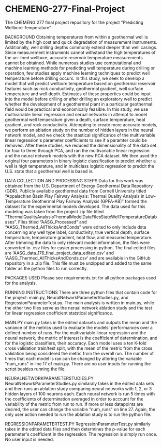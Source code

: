 # CHEMENG-277-Final-Project
The CHEMENG 277 final project repository for the project "Predicting Wellbore Temperature"

BACKGROUND
Obtaining temperatures from within a geothermal well is limited by the high cost and quick degradation of measurement instruments. Additionally, well drilling depths commonly extend deeper than well casings. Since measurement instruments cannot withstand the high temperatures of the un-lined wellbore, accurate reservoir temperature measurements cannot be obtained. While numerous studies use computational and machine learning methods for predicting well temperature during drilling or operation, few studies apply machine learning techniques to predict well temperature before drilling occurs. In this study, we seek to develop a model that will predict wellbore temperature based on geothermal reservoir features such as rock conductivity, geothermal gradient, well surface temperature and well depth. Estimates of these properties could be input into the model before drilling or after drilling an exploratory well to predict whether the development of a geothermal plant in a particular geothermal field would be practical and economically feasible.
In this study, we use multivariable linear regression and nerual networks in attempt to model geothermal well temperature given a depth, surface temperature, heat gradient, and rock conductivity. Attempting to create more accurate models, we perform an ablation study on the number of hidden layers in the neural network model, and we check the stastical significance of the multivariable linear regression's parameter coefficients to see if a paramter could be removed. After these studies, we reduced the dimensionality of the data set for four to three through PCA, and ran the multivariable linear regression and the neural network models with the new PCA dataset. We then used the original four parameters in binary logistic classification to predict whether a well is high temperature, and in multiclass logistic regression to predcit the U.S. state that a geothermal well is based in.

DATA COLLECTION AND PROCESSING STEPS
Data for this work was obtained from the U.S. Department of Energy Geothermal Data Repository (GDR). Publicly available geothermal data from Cornell University titled “Appalachian Basin Play Fairway Analysis: Thermal Quality Analysis in Low-Temperature Geothermal Play Fairway Analysis (GPFA-AB)” formed the dataset for the experimental models developed. The data used for this modeling was taken from the project zip file titled “ThermalQualityAnalysisThermalModelDataFilesStateWellTemperatureDatabases”. Files titled “AASG_Processed” and “AASG_Thermed_AllThicksAndConds” were edited to only include data concerning any well type label, conductivity, true vertical depth, surface temperature, temperature gradient, heat flow, and measured temperature. After trimming the data to only relevant model information, the files were converted to .csv files for easier processing in python. The final edited files are 'AASG_data_176_final_project_data_edited.csv' and 'AASG_Thermed_AllThicksAndConds.csv' and are available in the GitHub repository in a .zip file. This file must be unzipped and added to the same folder as the python files to run correctly.

PACKAGES USED
Please see requirements.txt for all python packages used for the analysis.

RUNNING INSTRUCTIONS
There are three python files that contain code for the project: main.py, NeuralNetworkParameterStudies.py, and RegressionParameterTest.py. The main analysis is written in main.py, while the other two files serve as the nerual network ablation study and the test for linear regression coefficient statstical significance.

MAIN.PY
main.py takes in the edited datasets and outputs the mean and the variance of the metrics used to evaluate the models' performances over a defined number of runs. For the multivariable linear regression and the neural network, the metric of interest is the coefficient of determination, and for the logistic classifiers, their accuracy. Each model uses a ten K-fold cross validation train/test split, with the mean of the metric from the cross validation being considered the metric from the overall run. The number of times that each model is ran can be changed by altering the variable "num_runs" in line 17 of main.py. There are no user inputs for running the script besides running the file.

NEURALNETWORKPARAMETERSTUDIES.PY
NeuralNetworkParameterStudies.py similaraly takes in the edited data sets and then runs an ablation study comparing neural networks with 1, 2, or 3 hidden layers of 100 neurons each. Each neural network is run 5 times with the coefficients of determination averaged in order to account for the variability of the metric from run to run. If more or less datapoints are desired, the user can change the variable "num_runs" on line 27. Again, the only user action needed to run the ablation study is to run the python file.

REGRESSIONPARAMETERTEST.PY
RegressionParameterTest.py similarly takes in the edited data files and then determines the p-value for each parameter's coefficient in the regression. The regression is simply run once. No user input is needed. 

